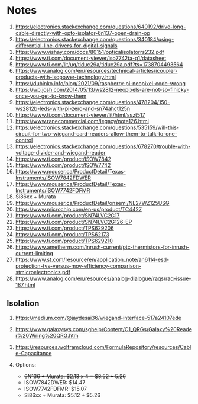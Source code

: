# Notes

1. https://electronics.stackexchange.com/questions/640192/drive-long-cable-directly-with-opto-isolator-6n137-open-drain-op
2. https://electronics.stackexchange.com/questions/340184/using-differential-line-drivers-for-digital-signals
3. https://www.vishay.com/docs/80151/opticalisolatorrs232.pdf
4. https://www.ti.com/document-viewer/iso7742ta-q1/datasheet
5. https://www.ti.com/lit/ug/tiduc29a/tiduc29a.pdf?ts=1738704493564
6. https://www.analog.com/en/resources/technical-articles/icoupler-products-with-isopower-technology.html
7. https://dubinko.info/blog/2021/09/raspberry-pi-neopixel-code-wrong
8. https://wp.josh.com/2014/05/13/ws2812-neopixels-are-not-so-finicky-once-you-get-to-know-them
9. https://electronics.stackexchange.com/questions/478204/150-ws2812b-leds-with-pi-zero-and-sn74ahct125n
10. https://www.ti.com/document-viewer/lit/html/sszt517
11. https://www.ranecommercial.com/legacy/note126.html
12. https://electronics.stackexchange.com/questions/535159/will-this-circuit-for-two-wiegand-card-readers-allow-them-to-talk-to-one-control
13. https://electronics.stackexchange.com/questions/678270/trouble-with-voltage-divider-and-wiegand-reader
14. https://www.ti.com/product/ISOW7842
15. https://www.ti.com/product/ISOW7742
16. https://www.mouser.ca/ProductDetail/Texas-Instruments/ISOW7842FDWER
17. https://www.mouser.ca/ProductDetail/Texas-Instruments/ISOW7742FDFMR
18. Si86xx + Murata
19. https://www.mouser.ca/ProductDetail/onsemi/NL27WZ125USG
20. https://www.microchip.com/en-us/product/TC4427
21. https://www.ti.com/product/SN74LVC2G17
22. https://www.ti.com/product/SN74LVC2G126-EP
23. https://www.ti.com/product/TPS629206
24. https://www.ti.com/product/TPS62173
25. https://www.ti.com/product/TPS629210
26. https://www.ametherm.com/inrush-current/ptc-thermistors-for-inrush-current-limiting
27. https://www.st.com/resource/en/application_note/an6114-esd-protection-tvs-versus-mov-efficiency-comparison-stmicroelectronics.pdf
28. https://www.analog.com/en/resources/analog-dialogue/raqs/raq-issue-187.html

## Isolation
1. https://medium.com/@jaydesai36/wiegand-interface-517a24107ede
2. https://www.galaxysys.com/sghelp/Content/C1_QRGs/Galaxy%20Reader%20Wiring%20QRG.htm
3. https://resources.wolframcloud.com/FormulaRepository/resources/Cable-Capacitance

1. Options:
   - ~~6N136 + Murata: $2.13 x 4 = $8.52 + 5.26~~
   - ISOW7842DWER: $14.47
   - ISOW7742FDFMR: $15.07
   - Si86xx + Murata: $5.12 + $5.26
